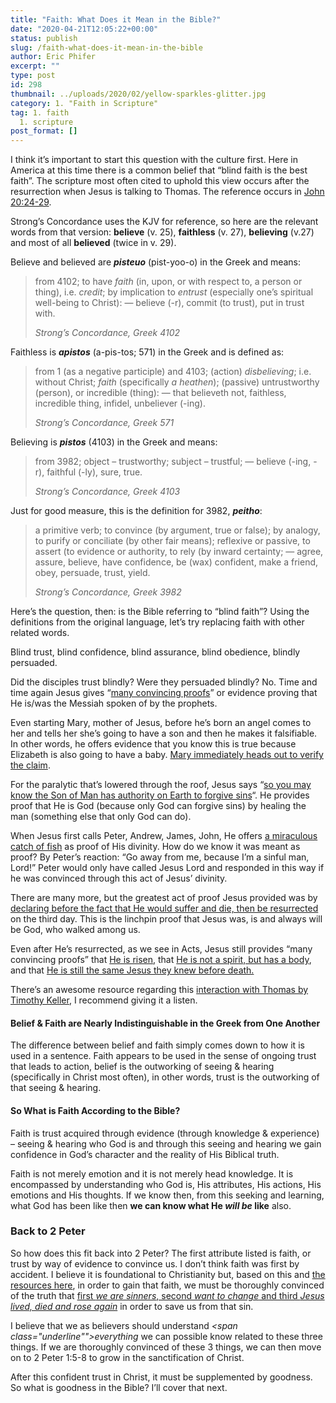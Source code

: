 ```yaml
---
title: "Faith: What Does it Mean in the Bible?"
date: "2020-04-21T12:05:22+00:00"
status: publish
slug: /faith-what-does-it-mean-in-the-bible
author: Eric Phifer
excerpt: ""
type: post
id: 298
thumbnail: ../uploads/2020/02/yellow-sparkles-glitter.jpg
category: 1. "Faith in Scripture"
tag: 1. faith
  1. scripture
post_format: []
---
```


<style>
  .underline {
    text-decoration: underline;
  }
</style>

I think it’s important to start this question with the culture first. Here in America at this time there is a common belief that “blind faith is the best faith”. The scripture most often cited to uphold this view occurs after the resurrection when Jesus is talking to Thomas. The reference occurs in [John 20:24-29](https://www.biblegateway.com/passage/?search=John+20%3A24-29&version=HCSB).

Strong’s Concordance uses the KJV for reference, so here are the relevant words from that version: **believe** (v. 25), **faithless** (v. 27), **believing** (v.27) and most of all **believed** (twice in v. 29).

Believe and believed are **_pisteuo_** (pist-yoo-o) in the Greek and means:

> from 4102; to have _faith_ (in, upon, or with respect to, a person or thing), i.e. _credit_; by implication to _entrust_ (especially one’s spiritual well-being to Christ): — believe (-r), commit (to trust), put in trust with.
>
> <cite>Strong’s Concordance, Greek 4102</cite>

Faithless is **_apistos_** (a-pis-tos; 571) in the Greek and is defined as:

> from 1 (as a negative participle) and 4103; (action) _disbelieving_; i.e. without Christ; _faith_ (specifically _a heathen_); (passive) untrustworthy (person), or incredible (thing): — that believeth not, faithless, incredible thing, infidel, unbeliever (-ing).
>
> <cite>Strong’s Concordance, Greek 571</cite>

Believing is **_pistos_** (4103) in the Greek and means:

> from 3982; object – trustworthy; subject – trustful; — believe (-ing, -r), faithful (-ly), sure, true.
>
> <cite>Strong’s Concordance, Greek 4103</cite>

Just for good measure, this is the definition for 3982, **_peitho_**:

> a primitive verb; to convince (by argument, true or false); by analogy, to purify or conciliate (by other fair means); reflexive or passive, to assert (to evidence or authority, to rely (by inward certainty; — agree, assure, believe, have confidence, be (wax) confident, make a friend, obey, persuade, trust, yield.
>
> <cite>Strong’s Concordance, Greek 3982</cite>

Here’s the question, then: is the Bible referring to “blind faith”? Using the definitions from the original language, let’s try replacing faith with other related words.

Blind trust, blind confidence, blind assurance, blind obedience, blindly persuaded.

Did the disciples trust blindly? Were they persuaded blindly? No. Time and time again Jesus gives “[many convincing proofs](https://www.biblegateway.com/passage/?search=acts+1%3A3&version=HCSB)” or evidence proving that He is/was the Messiah spoken of by the prophets.

Even starting Mary, mother of Jesus, before he’s born an angel comes to her and tells her she’s going to have a son and then he makes it falsifiable. In other words, he offers evidence that you know this is true because Elizabeth is also going to have a baby. [Mary immediately heads out to verify the claim](https://www.biblegateway.com/passage/?search=Luke+1%3A26-45&version=HCSB).

For the paralytic that’s lowered through the roof, Jesus says “[so you may know the Son of Man has authority on Earth to forgive sins](https://www.biblegateway.com/passage/?search=Matthew+9:6&version=HCSB)“. He provides proof that He is God (because only God can forgive sins) by healing the man (something else that only God can do).

When Jesus first calls Peter, Andrew, James, John, He offers [a miraculous catch of fish](https://www.biblegateway.com/passage/?search=Luke+5&version=HCSB) as proof of His divinity. How do we know it was meant as proof? By Peter’s reaction: “Go away from me, because I’m a sinful man, Lord!” Peter would only have called Jesus Lord and responded in this way if he was convinced through this act of Jesus’ divinity.

There are many more, but the greatest act of proof Jesus provided was by [declaring before the fact that He would suffer and die, then be resurrected](https://www.biblegateway.com/passage/?search=jn+2%3A18-22&version=HCSB) on the third day. This is the linchpin proof that Jesus was, is and always will be God, who walked among us.

Even after He’s resurrected, as we see in Acts, Jesus still provides “many convincing proofs” that [He is risen](https://www.biblegateway.com/passage/?search=1+cor+15%3A6&version=HCSB), that [He is not a spirit, but has a body](https://www.biblegateway.com/passage/?search=Luke+24%3A42-43&version=HCSB), and that [He is still the same Jesus they knew before death.](https://www.biblegateway.com/passage/?search=John+20%3A11-18&version=HCSB)

There’s an awesome resource regarding this [interaction with Thomas by Timothy Keller](https://podcasts.apple.com/us/podcast/timothy-keller-sermons-podcast-by-gospel-in-life/id352660924?i=1000472623336), I recommend giving it a listen.

#### Belief &amp; Faith are Nearly Indistinguishable in the Greek from One Another

The difference between belief and faith simply comes down to how it is used in a sentence. Faith appears to be used in the sense of ongoing trust that leads to action, belief is the outworking of seeing &amp; hearing (specifically in Christ most often), in other words, trust is the outworking of that seeing &amp; hearing.

#### So What is Faith According to the Bible?

Faith is trust acquired through evidence (through knowledge &amp; experience) – seeing &amp; hearing who God is and through this seeing and hearing we gain confidence in God’s character and the reality of His Biblical truth.

Faith is not merely emotion and it is not merely head knowledge. It is encompassed by understanding who God is, His attributes, His actions, His emotions and His thoughts. If we know then, from this seeking and learning, what God has been like then **we can know what He _will be_ like** also.

### Back to 2 Peter

So how does this fit back into 2 Peter? The first attribute listed is faith, or trust by way of evidence to convince us. I don’t think faith was first by accident. I believe it is foundational to Christianity but, based on this and [the resources here](https://understandingoffaith.com/faith-the-list-in-scripture/), in order to gain that faith, we must be thoroughly convinced of the truth that [first _we are sinners_, second _want to change_ and third _Jesus lived, died and rose again_](https://understandingoffaith.com/sin-repentance-jesus-the-foundation-of-christianity/) in order to save us from that sin.

I believe that we as believers should understand _<span class="underline"">everything</span>_ we can possible know related to these three things. If we are thoroughly convinced of these 3 things, we can then move on to 2 Peter 1:5-8 to grow in the sanctification of Christ.

After this confident trust in Christ, it must be supplemented by goodness. So what is goodness in the Bible? I’ll cover that next.
